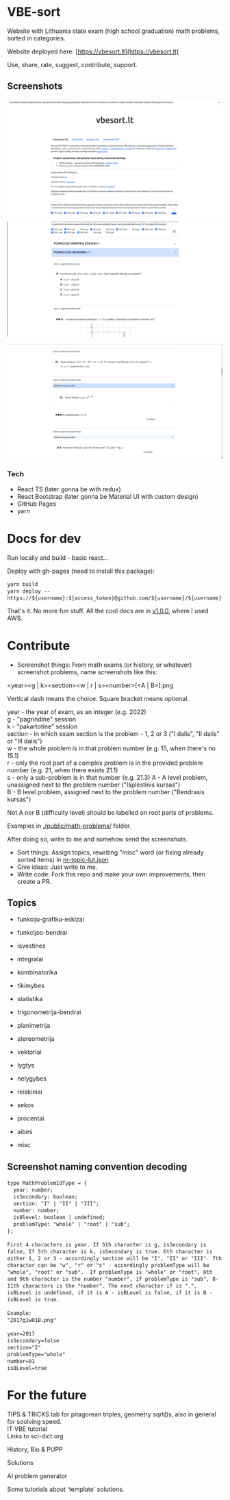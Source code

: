 # VBE-sort

Website with Lithuania state exam (high school graduation) math problems, sorted in categories.

Website deployed here: [https://vbesort.lt](https://vbesort.lt)

Use, share, rate, suggest, contribute, support.

## Screenshots

![ss1](./public/ss1.png)

![ss2](./public/ss2.png)

![ss3](./public/ss3.png)

### Tech

- React TS (later gonna be with redux)
- React Bootstrap (later gonna be Material UI with custom design)
- GitHub Pages
- yarn

# Docs for dev

Run locally and build - basic react...  

Deploy with gh-pages (need to install this package):
```
yarn build
yarn deploy -- https://${username}:${access_token}@github.com/${username}/${username}.github.io
```

That's it. No more fun stuff. All the cool docs are in [v1.0.0](https://github.com/naglissul/vbe-sort/releases/tag/v1.0.0), where I used AWS.

# Contribute

- Screenshot things: From math exams (or history, or whatever) screenshot problems, name screenshots like this:

\<year>\<g | k>\<section>\<w | r | s>\<number>\[\<A | B>].png

Vertical dash means the choice. Square bracket means optional.

year - the year of exam, as an integer (e.g. 2022)  
g - "pagrindine" session  
k - "pakartotine" session  
section - in which exam section is the problem - 1, 2 or 3 ("I dalis", "II dalis" or "III dalis")  
w - the whole problem is in that problem number (e.g. 15, when there's no 15.1)  
r - only the root part of a complex problem is in the provided problem number (e.g. 21, when there exists 21.1)  
s - only a sub-problem is in that number (e.g. 21.3)
A - A level problem, unassigned next to the problem number ("Išplėstinis kursas")  
B - B level problem, assigned next to the problem number ("Bendrasis kursas")

Not A nor B (difficulty level) should be labelled on root parts of problems.

Examples in [./public/math-problems/](./public/math-problems/) folder.

After doing so, write to me and somehow send the screenshots.

- Sort things: Assign topics, rewriting "misc" word (or fixing already sorted items) in [nr-topic-lut.json](.\src\mainPage\nr-topic-lut.json)
- Give ideas: Just write to me.
- Write code: Fork this repo and make your own improvements, then create a PR.

## Topics

- funkciju-grafiku-eskizai
- funkcijos-bendrai
- isvestines
- integralai

- kombinatorika
- tikimybes
- statistika

- trigonometrija-bendrai

- planimetrija
- stereometrija
- vektoriai

- lygtys
- nelygybes
- reiskiniai

- sekos

- procentai

- aibes

- misc

## Screenshot naming convention decoding

```
type MathProblemIdType = {
  year: number;
  isSecondary: boolean;
  section: "I" | "II" | "III";
  number: number;
  isBlevel: boolean | undefined;
  problemType: "whole" | "root" | "sub";
};

First 4 characters is year. If 5th character is g, isSecondary is false, If 5th character is k, isSecondary is true. 6th character is either 1, 2 or 3 - accordingly section will be "I", "II" or "III". 7th character can be "w", "r" or "s" - accordingly problemType will be "whole", "root" or "sub".  If problemType is "whole" or "root", 8th and 9th character is the number "number", if problemType is "sub", 8-11th characters is the "number". The next character if is ".", isBLevel is undefined, if it is A - isBLevel is false, if it is B - isBLevel is true.

Example:
"2017g1w01B.png"

year=2017
isSecondary=false
section="I"
problemType="whole"
number=01
isBLevel=true
```

# For the future

TIPS & TRICKS tab for pitagorean triples, geometry sqrt()s, also in general for soolving speed.  
IT VBE tutorial  
Links to sci-dict.org  

History, Bio & PUPP  

Solutions  

AI problem generator  

Some tutorials about 'template' solutions.  
